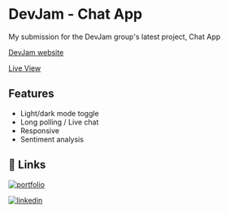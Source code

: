 
# DevJam - Chat App

My submission for the DevJam group's latest project, Chat App

[DevJam website](https://devjam.vercel.app/)

[Live View](https://devjam.vercel.app/)


## Features

- Light/dark mode toggle
- Long polling / Live chat
- Responsive
- Sentiment analysis


## 🔗 Links
[![portfolio](https://img.shields.io/badge/my_portfolio-000?style=for-the-badge&logo=ko-fi&logoColor=white)](https://jakerich1.github.io/portfolio/)

[![linkedin](https://img.shields.io/badge/linkedin-0A66C2?style=for-the-badge&logo=linkedin&logoColor=white)](https://www.linkedin.com/in/jacob-riches)
